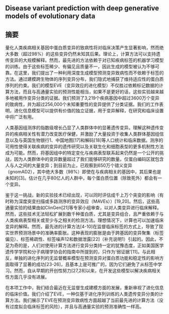 ## Disease variant prediction with deep generative models of evolutionary data
## 摘要
量化人类疾病相关基因中蛋白质变异的致病性将对临床决策产生显著影响，然而绝大多数（超过98%）的这些变异仍然未知其后果。理论上，计算方法可以支持遗传变异的大规模解释。然而，最先进的方法依赖于对已知疾病标签的机器学习模型的训练。由于这些标签稀少、有偏见且质量不一，因此生成的模型被认为不够可靠。在这里，我们提出了一种利用深度生成模型预测变异致病性而不依赖于标签的方法。通过建模跨生物体的序列变异分布，我们隐式地捕获了维持适应性的蛋白质序列的约束。我们的模型EVE（变异效应的进化模型）不仅胜过依赖标记数据的计算方法，而且与高通量实验的预测性能相当，如果不是更好的话，这些实验越来越多地被用作变异分类的证据。我们预测了3,219个疾病基因中超过3600万个变异的致病性，并为超过256,000个未知重要性的变异提供了分类证据。我们的工作表明，进化信息模型可以提供有价值的独立证据，用于变异解释，在研究和临床设置中将广泛有用。  

人类基因组测序的指数级增长凸显了人类群体中的显著遗传变异。理解这种遗传变异的疾病相关性有潜力改变医疗保健，并激励了大量投资于收集人类群体基因组信息以及与英国生物银行1、中国地图[17]和解码[18]等人口统计和临床数据。测序的可用性使得关联疾病的变异的遗传研究以及关联生化和细胞表型的更多机制性方法成为可能。然而，将基因组中的特定变化与疾病表型联系起来仍然是一个公开的挑战，因为人类群体中的变异数量超过了我们能够研究的数量。仅蛋白编码区就包含人与人之间的大量变异；到目前为止，已观察到650万个错义变异（gnomAD2），其中绝大多数（98%）即使在与疾病相关的基因中，其后果也是未知的[3]。估计在几乎80亿人的人群中，每个蛋白质位置（除致死外）都会有一个变异。 

鉴于这一挑战，新的实验技术已经出现，可以同时评估成千上万个突变的影响（有时称为深度突变扫描或多路测序的变异效应（MAVEs））[19,20]。然后，这些高通量实验的结果由如ClinGen[21]等专家小组审查，以对人类变异进行临床解释。然而，这些技术无法轻松扩展到数千种蛋白质，尤其是变异组合，且严重依赖于与人类疾病表型相关或至少与之相关的检测方法。理想情况下，计算也可以加速临床变异的解释。然而，最先进的计算方法[4-10]在监督临床标签的方式上，导致了现实世界预测场景中的准确率膨胀。这种表现的膨胀是由于跨基因的变异聚集（标签偏见）、标签稀疏性、标签噪声12和数据泄露[22]（补充说明1）引起的。因此，不足为奇的是，人们对使用计算方法进行变异分类持一定的犹豫态度，正如美国医学遗传学学院和分子病理学协会的指南中所提到的，只作为‘弱证据’[11]。与此相反，单独的进化序列的无监督概率模型在预测变异对蛋白质功能和稳定性的影响方面取得了显著的成功[23-26]，且基本上是可推广的，因为它们避免了从标签中学习。然而，自从早期的开创性努力[27,28]以来，在开发这些模型以解决疾病相关性方面几乎没有进展。  

在本项工作中，我们结合最近在无监督生成建模方面的发展，重新审视了进化信息的临床价值。我们介绍了EVE，一种仅基于进化序列训练的人类遗传变异分类的计算方法。我们展示了EVE在预测变异致病性方面超越了当前最先进的计算方法（没有过度拟合临床标签的风险），并且与高通量实验的预测准确性一样高。  
